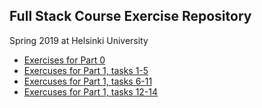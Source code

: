 ## Full Stack Course Exercise Repository
Spring 2019 at Helsinki University

* [Exercises for Part 0](/part_0)
* [Exercuses for Part 1, tasks 1-5](/part_1_alkeet/src/index.js)
* [Exercuses for Part 1, tasks 6-11](/part_1_unicafe/src/index.js)
* [Exercuses for Part 1, tasks 12-14](/part_1_anekdootit/src/index.js)

